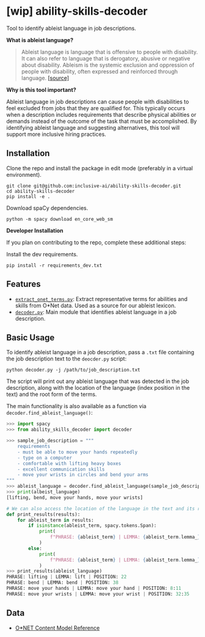 # [wip] ability-skills-decoder
Tool to identify ableist language in job descriptions.

**What is ableist language?**

> Ableist language is language that is offensive to people with disability. It can also refer to language that is derogatory, abusive or negative about disability. Ableism is the systemic exclusion and oppression of people with disability, often expressed and reinforced through language. [[source]](https://pwd.org.au/resources/disability-info/language-guide/ableist-language/)

**Why is this tool important?**

Ableist language in job descriptions can cause people with disabilities to feel excluded from jobs that they are qualified for. This typically occurs when a description includes requirements that describe physical abilities or demands instead of the outcome of the task that must be accomplished. By identifying ableist language and suggesting alternatives, this tool will support more inclusive hiring practices.

## Installation

Clone the repo and install the package in edit mode (preferably in a virtual environment).
```
git clone git@github.com:inclusive-ai/ability-skills-decoder.git
cd ability-skills-decoder
pip install -e .
```

Download spaCy dependencies.
```
python -m spacy download en_core_web_sm
```

**Developer Installation**

If you plan on contributing to the repo, complete these additional steps:

Install the dev requirements.

```
pip install -r requirements_dev.txt
```

## Features

* [`extract_onet_terms.py`](ability_skills_decoder/extract_terms.py): Extract representative terms for abilities and skills from O*Net data. Used as a source for our ableist lexicon.
* [`decoder.py`](ability_skills_decoder/decoder.py): Main module that identifies ableist language in a job description.

## Basic Usage

To identify ableist language in a job description, pass a `.txt` file containing the job description text to the `deocder.py` script:

```
python decoder.py -j /path/to/job_description.txt
```

The script will print out any ableist language that was detected in the job description, along with the location of the language (index position in the text) and the root form of the terms.

The main functionality is also available as a function via `decoder.find_ableist_language()`:

```python
>>> import spacy
>>> from ability_skills_decoder import decoder

>>> sample_job_description = """
    requirements
    - must be able to move your hands repeatedly
    - type on a computer
    - comfortable with lifting heavy boxes
    - excellent communication skills
    - move your wrists in circles and bend your arms
"""
>>> ableist_language = decoder.find_ableist_language(sample_job_description)
>>> print(albeist_language)
[lifting, bend, move your hands, move your wrists]

# We can also access the location of the language in the text and its root form
def print_results(results):
    for ableist_term in results:
        if isinstance(ableist_term, spacy.tokens.Span):
            print(
                f"PHRASE: {ableist_term} | LEMMA: {ableist_term.lemma_} | POSITION: {ableist_term.start}:{ableist_term.end}"
            )
        else:
            print(
                f"PHRASE: {ableist_term} | LEMMA: {ableist_term.lemma_} | POSITION: {ableist_term.i}"
            )
>>> print_results(ableist_language)
PHRASE: lifting | LEMMA: lift | POSITION: 22
PHRASE: bend | LEMMA: bend | POSITION: 38
PHRASE: move your hands | LEMMA: move your hand | POSITION: 8:11
PHRASE: move your wrists | LEMMA: move your wrist | POSITION: 32:35
```

## Data
* [O*NET Content Model Reference](https://www.onetcenter.org/dictionary/25.2/text/content_model_reference.html)